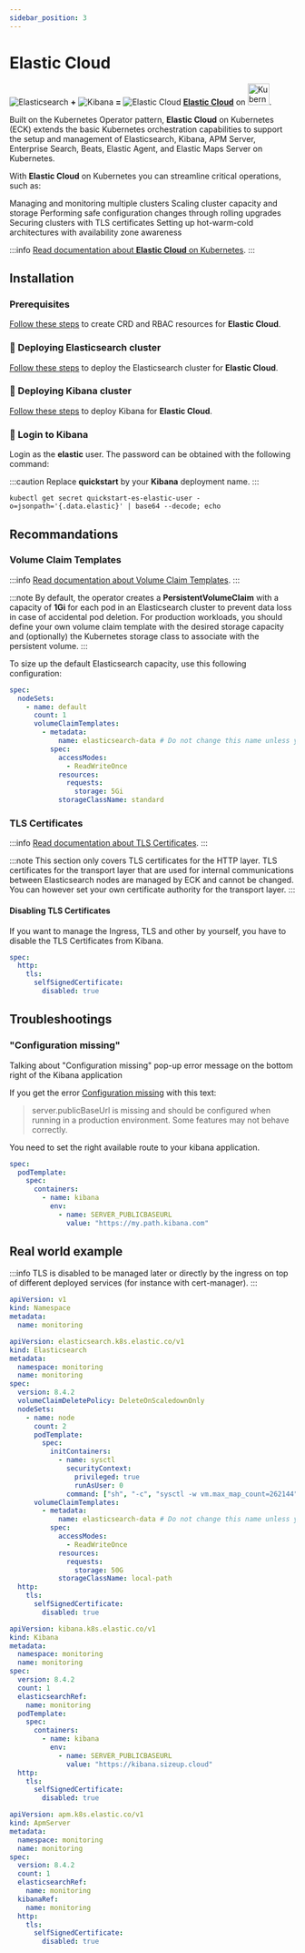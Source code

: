 ```yaml
---
sidebar_position: 3
---
```


# Elastic Cloud

![Elasticsearch](@site/static/img/svg/logo-elasticsearch.svg) **+**
![Kibana](@site/static/img/svg/logo-kibana.svg) **=**
![Elastic Cloud](@site/static/img/svg/logo-elastic-cloud.svg) **[Elastic Cloud](https://www.elastic.co/fr/cloud/)** on <img src="https://upload.wikimedia.org/wikipedia/commons/3/39/Kubernetes_logo_without_workmark.svg" alt="Kubernetes logo" width="38"/>.

Built on the Kubernetes Operator pattern, **Elastic Cloud** on Kubernetes (ECK) extends the basic Kubernetes orchestration capabilities to support the setup and management of Elasticsearch, Kibana, APM Server, Enterprise Search, Beats, Elastic Agent, and Elastic Maps Server on Kubernetes.

With **Elastic Cloud** on Kubernetes you can streamline critical operations, such as:

Managing and monitoring multiple clusters
Scaling cluster capacity and storage
Performing safe configuration changes through rolling upgrades
Securing clusters with TLS certificates
Setting up hot-warm-cold architectures with availability zone awareness

:::info
[Read documentation about **Elastic Cloud** on Kubernetes](https://www.elastic.co/guide/en/cloud-on-k8s/current/index.html).
:::

## Installation

### Prerequisites

[Follow these steps](https://www.elastic.co/guide/en/cloud-on-k8s/current/k8s-deploy-eck.html) to create CRD and RBAC resources for **Elastic Cloud**.

### 🚀 Deploying Elasticsearch cluster

[Follow these steps](https://www.elastic.co/guide/en/cloud-on-k8s/current/k8s-deploy-elasticsearch.html) to deploy the Elasticsearch cluster for **Elastic Cloud**.

### 🚀 Deploying Kibana cluster

[Follow these steps](https://www.elastic.co/guide/en/cloud-on-k8s/current/k8s-deploy-kibana.html) to deploy Kibana for **Elastic Cloud**.

### 📲 Login to Kibana

Login as the **elastic** user. The password can be obtained with the following command:

:::caution
Replace **quickstart** by your **Kibana** deployment name.
:::

```shell
kubectl get secret quickstart-es-elastic-user -o=jsonpath='{.data.elastic}' | base64 --decode; echo
```

## Recommandations

### Volume Claim Templates

:::info
[Read documentation about Volume Claim Templates](https://www.elastic.co/guide/en/cloud-on-k8s/current/k8s-volume-claim-templates.html).
:::

:::note
By default, the operator creates a **PersistentVolumeClaim** with a capacity of **1Gi** for each pod in an Elasticsearch cluster to prevent data loss in case of accidental pod deletion. For production workloads, you should define your own volume claim template with the desired storage capacity and (optionally) the Kubernetes storage class to associate with the persistent volume.
:::

To size up the default Elasticsearch capacity, use this following configuration:

```yaml
spec:
  nodeSets:
    - name: default
      count: 1
      volumeClaimTemplates:
        - metadata:
            name: elasticsearch-data # Do not change this name unless you set up a volume mount for the data path.
          spec:
            accessModes:
              - ReadWriteOnce
            resources:
              requests:
                storage: 5Gi
            storageClassName: standard
```

### TLS Certificates

:::info
[Read documentation about TLS Certificates](https://www.elastic.co/guide/en/cloud-on-k8s/current/k8s-tls-certificates.html).
:::

:::note
This section only covers TLS certificates for the HTTP layer. TLS certificates for the transport layer that are used for internal communications between Elasticsearch nodes are managed by ECK and cannot be changed. You can however set your own certificate authority for the transport layer.
:::

#### Disabling TLS Certificates

If you want to manage the Ingress, TLS and other by yourself, you have to disable the TLS Certificates from Kibana.

```yaml
spec:
  http:
    tls:
      selfSignedCertificate:
        disabled: true
```

## Troubleshootings

### "Configuration missing"

Talking about "Configuration missing" pop-up error message on the bottom right of the Kibana application

If you get the error [Configuration missing](https://www.elastic.co/guide/en/kibana/7.15/settings.html#server-publicBaseUrl) with this text:

> server.publicBaseUrl is missing and should be configured when running in a production environment. Some features may not behave correctly.

You need to set the right available route to your kibana application.

```yaml
spec:
  podTemplate:
    spec:
      containers:
        - name: kibana
          env:
            - name: SERVER_PUBLICBASEURL
              value: "https://my.path.kibana.com"
```

## Real world example

:::info
TLS is disabled to be managed later or directly by the ingress on top of different deployed services (for instance with cert-manager).
:::

```yaml title="namespace.yaml"
apiVersion: v1
kind: Namespace
metadata:
  name: monitoring
```

```yaml title="elastic.yaml"
apiVersion: elasticsearch.k8s.elastic.co/v1
kind: Elasticsearch
metadata:
  namespace: monitoring
  name: monitoring
spec:
  version: 8.4.2
  volumeClaimDeletePolicy: DeleteOnScaledownOnly
  nodeSets:
    - name: node
      count: 2
      podTemplate:
        spec:
          initContainers:
            - name: sysctl
              securityContext:
                privileged: true
                runAsUser: 0
              command: ["sh", "-c", "sysctl -w vm.max_map_count=262144"]
      volumeClaimTemplates:
        - metadata:
            name: elasticsearch-data # Do not change this name unless you set up a volume mount for the data path.
          spec:
            accessModes:
              - ReadWriteOnce
            resources:
              requests:
                storage: 50G
            storageClassName: local-path
  http:
    tls:
      selfSignedCertificate:
        disabled: true
```

```yaml title="kibana.yaml"
apiVersion: kibana.k8s.elastic.co/v1
kind: Kibana
metadata:
  namespace: monitoring
  name: monitoring
spec:
  version: 8.4.2
  count: 1
  elasticsearchRef:
    name: monitoring
  podTemplate:
    spec:
      containers:
        - name: kibana
          env:
            - name: SERVER_PUBLICBASEURL
              value: "https://kibana.sizeup.cloud"
  http:
    tls:
      selfSignedCertificate:
        disabled: true
```

```yaml title="apm.yaml"
apiVersion: apm.k8s.elastic.co/v1
kind: ApmServer
metadata:
  namespace: monitoring
  name: monitoring
spec:
  version: 8.4.2
  count: 1
  elasticsearchRef:
    name: monitoring
  kibanaRef:
    name: monitoring
  http:
    tls:
      selfSignedCertificate:
        disabled: true
```
